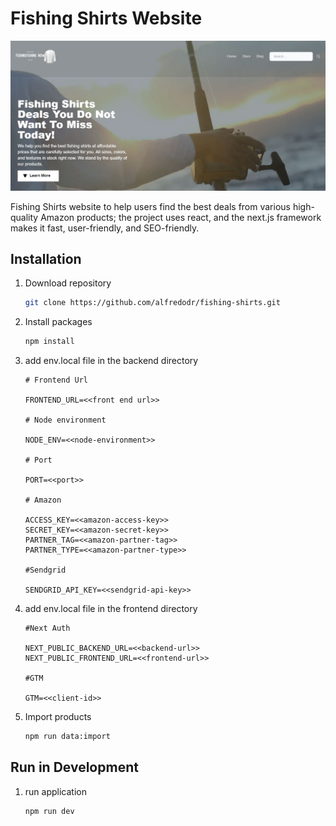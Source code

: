 # Fishing Shirts Website

![Fishing Shirts website preview](./frontend/public/cover.JPG)

Fishing Shirts website to help users find the best deals from various high-quality Amazon products; the project uses react, and the next.js framework makes it fast, user-friendly, and SEO-friendly.

## Installation

1. Download repository
   ```bash
   git clone https://github.com/alfredodr/fishing-shirts.git
   ```
2. Install packages
   ```bash
   npm install
   ```
3. add env.local file in the backend directory

   ```env
   # Frontend Url

   FRONTEND_URL=<<front end url>>

   # Node environment

   NODE_ENV=<<node-environment>>

   # Port

   PORT=<<port>>

   # Amazon

   ACCESS_KEY=<<amazon-access-key>>
   SECRET_KEY=<<amazon-secret-key>>
   PARTNER_TAG=<<amazon-partner-tag>>
   PARTNER_TYPE=<<amazon-partner-type>>

   #Sendgrid

   SENDGRID_API_KEY=<<sendgrid-api-key>>

   ```

4. add env.local file in the frontend directory

   ```env
   #Next Auth

   NEXT_PUBLIC_BACKEND_URL=<<backend-url>>
   NEXT_PUBLIC_FRONTEND_URL=<<frontend-url>>

   #GTM

   GTM=<<client-id>>
   ```

5. Import products
   ```bash
   npm run data:import
   ```

## Run in Development

1. run application
   ```bash
   npm run dev
   ```
